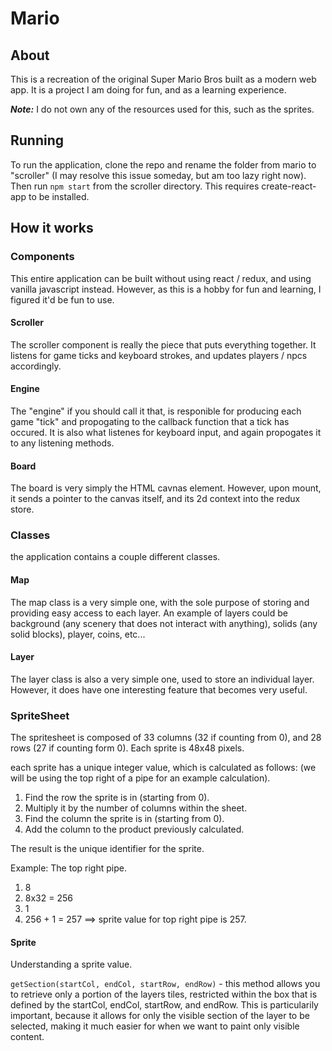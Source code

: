 # Mario

## About
This is a recreation of the original Super Mario Bros built as a modern web app. It is a project I am doing for fun, and as a learning experience. 

**_Note:_** I do not own any of the resources used for this, such as the sprites.

## Running
To run the application, clone the repo and rename the folder from mario to "scroller" (I may resolve this issue someday, but am too lazy right now). Then run `npm start` from the scroller directory. This requires create-react-app to be installed.

## How it works
### Components
This entire application can be built without using react / redux, and using vanilla javascript instead. However, as this is a hobby for fun and learning, I figured it'd be fun to use.

#### Scroller
The scroller component is really the piece that puts everything together. It listens for game ticks and keyboard strokes, and updates players / npcs accordingly. 

#### Engine
The "engine" if you should call it that, is responible for producing each game "tick" and propogating to the callback function that a tick has occured. It is also what listenes for keyboard input, and again propogates it to any listening methods.  

#### Board
The board is very simply the HTML cavnas element. However, upon mount, it sends a pointer to the canvas itself, and its 2d context into the redux store.

### Classes
the application contains a couple different classes.

#### Map
The map class is a very simple one, with the sole purpose of storing and providing easy access to each layer. An example of layers could be background (any scenery that does not interact with anything), solids (any solid blocks), player, coins, etc...

#### Layer
The layer class is also a very simple one, used to store an individual layer. However, it does have one interesting feature that becomes very useful.

### SpriteSheet
The spritesheet is composed of 33 columns (32 if counting from 0), and 28 rows (27 if counting form 0).
Each sprite is 48x48 pixels.

each sprite has a unique integer value, which is calculated as follows:
(we will be using the top right of a pipe for an example calculation).

1) Find the row the sprite is in (starting from 0).
2) Multiply it by the number of columns within the sheet.
3) Find the column the sprite is in (starting from 0).
4) Add the column to the product previously calculated.

The result is the unique identifier for the sprite.

Example: The top right pipe.
1) 8
2) 8x32 = 256
3) 1
4) 256 + 1 = 257
==> sprite value for top right pipe is 257.

#### Sprite
Understanding a sprite value.

``getSection(startCol, endCol, startRow, endRow)`` - this method allows you to retrieve only a portion of the layers tiles, restricted within the box that is defined by the startCol, endCol, startRow, and endRow. This is particularily important, because it allows for only the visible section of the layer to be selected, making it much easier for when we want to paint only visible content.

